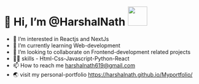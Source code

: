  # 👋 Hi, I’m @HarshalNath <img src="https://media.giphy.com/media/QNFhOolVeCzPQ2Mx85/giphy.gif" width="50"></h2>
- 👀 I’m interested in Reactjs and NextJs
- 🌱 I’m currently learning Web-development
- 💞️ I’m looking to collaborate on Frontend-development related projects
- 🤹‍♂️ skills - Html-Css-Javascript-Python-React
- 📫 How to reach me harshalnath619@gmail.com
- 🌏 visit my personal-portfolio https://harshalnath.github.io/Myportfolio/
<!---
HarshalNath/HarshalNath is a ✨ special ✨ repository because its `README.md` (this file) appears on your GitHub profile.
You can click the Preview link to take a look at your changes.
--->
